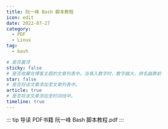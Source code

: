 ```yaml
---
title: 阮一峰 Bash 脚本教程
icon: edit
date: 2022-07-27
category:
  - PDF
  - Linux
tag:
  - bash

# 是否置顶
sticky: false
# 是否收藏在博客主题的文章列表中。当填入数字时，数字越大，排名越靠前
star: false
# 是否将该文章添加至文章列表中。
article: true
# 是否将该文章添加至时间线中。
timeline: true
---
```

::: tip 导读
PDF书籍 阮一峰 Bash 脚本教程.pdf
:::
<!-- more -->

<PDF url="https://lc-gluttony.s3.amazonaws.com/LfQUMiHwWA4l/zPGBw2Ypma3A0kh2cmaUdLSxVcAeDdhO/%E9%98%AE%E4%B8%80%E5%B3%B0%20Bash%20%E8%84%9A%E6%9C%AC%E6%95%99%E7%A8%8B.pdf"   />